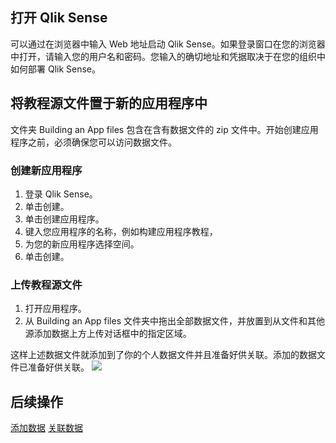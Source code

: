 ## 打开 Qlik Sense
可以通过在浏览器中输入 Web 地址启动 Qlik Sense。如果登录窗口在您的浏览器中打开，请输入您的用户名和密码。您输入的确切地址和凭据取决于在您的组织中如何部署 Qlik Sense。

## 将教程源文件置于新的应用程序中
文件夹 Building an App files 包含在含有数据文件的 zip 文件中。开始创建应用程序之前，必须确保您可以访问数据文件。

### 创建新应用程序
1. 登录 Qlik Sense。
2. 单击创建。
3. 单击创建应用程序。
4. 键入您应用程序的名称，例如构建应用程序教程，
5. 为您的新应用程序选择空间。
6. 单击创建。

### 上传教程源文件
1. 打开应用程序。
2. 从 Building an App files 文件夹中拖出全部数据文件，并放置到从文件和其他源添加数据上方上传对话框中的指定区域。

这样上述数据文件就添加到了你的个人数据文件并且准备好供关联。添加的数据文件已准备好供关联。
 ![](https://main.qcloudimg.com/raw/9bea1660ba85de710e455629dc67122d.png)

## 后续操作
[添加数据]()
[关联数据]()

